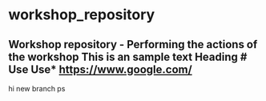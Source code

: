 # workshop_repository
Workshop repository - Performing the actions of the workshop
This is an sample text
Heading #
**Use**
Use*
https://www.google.com/
---
hi new branch ps
